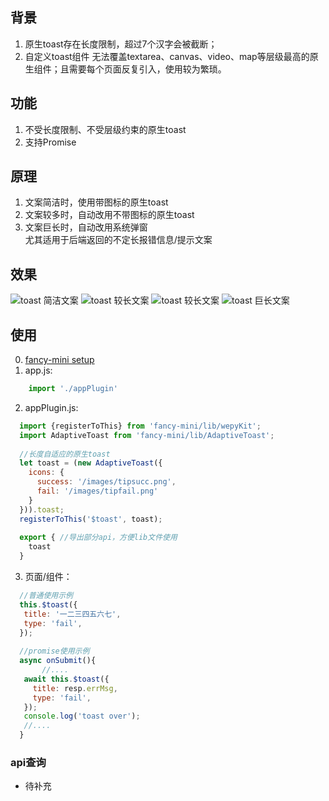 ## 背景
1. 原生toast存在长度限制，超过7个汉字会被截断；
2. 自定义toast组件 无法覆盖textarea、canvas、video、map等层级最高的原生组件；且需要每个页面反复引入，使用较为繁琐。

## 功能
1. 不受长度限制、不受层级约束的原生toast
2. 支持Promise

## 原理
1. 文案简洁时，使用带图标的原生toast
2. 文案较多时，自动改用不带图标的原生toast
3. 文案巨长时，自动改用系统弹窗  
尤其适用于后端返回的不定长报错信息/提示文案

## 效果
![](./static/images/toast/short.png "toast 简洁文案")
![](./static/images/toast/mid1.png "toast 较长文案")
![](./static/images/toast/mid2.png "toast 较长文案")
![](./static/images/toast/long.png "toast 巨长文案")

## 使用
0. [fancy-mini setup](./tutorial-0-getStarted.html)
1. app.js:
  ```js
      import './appPlugin'
  ```
2. appPlugin.js:
  ```js
    import {registerToThis} from 'fancy-mini/lib/wepyKit';
    import AdaptiveToast from 'fancy-mini/lib/AdaptiveToast';
    
    //长度自适应的原生toast
    let toast = (new AdaptiveToast({
      icons: {
        success: '/images/tipsucc.png',
        fail: '/images/tipfail.png'
      }
    })).toast;
    registerToThis('$toast', toast);
    
    export { //导出部分api，方便lib文件使用
      toast
    }
  ```

3. 页面/组件：
  ```js
    //普通使用示例
    this.$toast({
     title: '一二三四五六七',
     type: 'fail',
    });
    
    //promise使用示例
    async onSubmit(){
    	 //....
     await this.$toast({
       title: resp.errMsg,
       type: 'fail',
     });
     console.log('toast over');
     //....
    }
  ```

### api查询
- 待补充